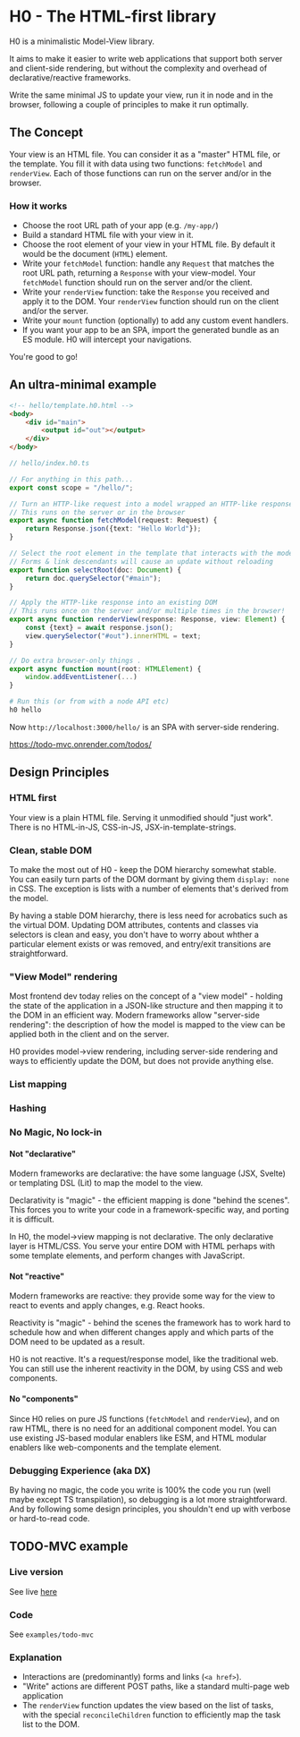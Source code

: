 # H0 - The HTML-first library

H0 is a minimalistic Model-View library.

It aims to make it easier to write web applications that support both server and client-side rendering, but
without the complexity and overhead of declarative/reactive frameworks.

Write the same minimal JS to update your view, run it in node and in the browser, following a couple of principles to make it run optimally.

## The Concept

Your view is an HTML file. You can consider it as a "master" HTML file, or the template.
You fill it with data using two functions: `fetchModel` and `renderView`.
Each of those functions can run on the server and/or in the browser.

### How it works

- Choose the root URL path of your app (e.g. `/my-app/`)
- Build a standard HTML file with your view in it.
- Choose the root element of your view in your HTML file. By default it would be the document (`HTML`) element.
- Write your `fetchModel` function: handle any `Request` that matches the root URL path, returning a `Response` with your view-model.
  Your `fetchModel` function should run on the server and/or the client.
- Write your `renderView` function: take the `Response` you received and apply it to the DOM.
  Your `renderView` function should run on the client and/or the server.
- Write your `mount` function (optionally) to add any custom event handlers.
- If you want your app to be an SPA, import the generated bundle as an ES module. H0 will intercept your navigations.

You're good to go!


## An ultra-minimal example
``` html
<!-- hello/template.h0.html -->
<body>
    <div id="main">
        <output id="out"></output>
    </div>
</body>
```
``` typescript
// hello/index.h0.ts

// For anything in this path...
export const scope = "/hello/";

// Turn an HTTP-like request into a model wrapped an HTTP-like response
// This runs on the server or in the browser
export async function fetchModel(request: Request) {
    return Response.json({text: "Hello World"});
}

// Select the root element in the template that interacts with the model
// Forms & link descendants will cause an update without reloading
export function selectRoot(doc: Document) {
    return doc.querySelector("#main");
}

// Apply the HTTP-like response into an existing DOM
// This runs once on the server and/or multiple times in the browser!
export async function renderView(response: Response, view: Element) {
    const {text} = await response.json();
    view.querySelector("#out").innerHTML = text;
}

// Do extra browser-only things .
export async function mount(root: HTMLElement) {
    window.addEventListener(...)
}
```

```bash
# Run this (or from with a node API etc)
h0 hello
```

Now `http://localhost:3000/hello/` is an SPA with server-side rendering.


https://todo-mvc.onrender.com/todos/

## Design Principles

### HTML first

Your view is a plain HTML file. Serving it unmodified should "just work".
There is no HTML-in-JS, CSS-in-JS, JSX-in-template-strings.

### Clean, stable DOM

To make the most out of H0 - keep the DOM hierarchy somewhat stable. You can easily turn parts of the DOM dormant
by giving them `display: none` in CSS. The exception is lists with a number of elements that's derived
from the model.

By having a stable DOM hierarchy, there is less need for acrobatics such as the virtual DOM. Updating
DOM attributes, contents and classes via selectors is clean and easy, you don't have to worry about whther
a particular element exists or was removed, and entry/exit transitions are straightforward.

### "View Model" rendering

Most frontend dev today relies on the concept of a "view model" - holding the state of the application in a JSON-like structure
and then mapping it to the DOM in an efficient way. Modern frameworks allow "server-side rendering": the description of
how the model is mapped to the view can be applied both in the client and on the server.

H0 provides model->view rendering, including server-side rendering and ways to efficiently update the DOM,
but does not provide anything else.

### List mapping

### Hashing

### No Magic, No lock-in

#### Not "declarative"

Modern frameworks are declarative: the have some language (JSX, Svelte) or templating DSL (Lit) to map the model to the view.

Declarativity is "magic" - the efficient mapping is done "behind the scenes". This forces you to write your code in a framework-specific way,
and porting it is difficult.

In H0, the model->view mapping is not declarative. The only declarative layer is HTML/CSS. You serve your entire DOM with HTML
perhaps with some template elements, and perform changes with JavaScript.

#### Not "reactive"

Modern frameworks are reactive: they provide some way for the view to react to events and apply changes, e.g. React hooks.

Reactivity is "magic" - behind the scenes the framework has to work hard to schedule how and when different changes apply
and which parts of the DOM need to be updated as a result.

H0 is not reactive. It's a request/response model, like the traditional web. You can still use the inherent reactivity in the DOM,
by using CSS and web components.

#### No "components"

Since H0 relies on pure JS functions (`fetchModel` and `renderView`), and on raw HTML, there is no need for an additional component model.
You can use existing JS-based modular enablers like ESM, and HTML modular enablers like web-components and the template element.

### Debugging Experience (aka DX)

By having no magic, the code you write is 100% the code you run (well maybe except TS transpilation), so debugging is a lot more straightforward.
And by following some design principles, you shouldn't end up with verbose or hard-to-read code.


## TODO-MVC example

### Live version
See live [here](https://todo-mvc.onrender.com/todos/)

### Code
See `examples/todo-mvc`

### Explanation

* Interactions are (predominantly) forms and links (`<a href>`).
* "Write" actions are different POST paths, like a standard multi-page web application
* The `renderView` function updates the view based on the list of tasks, with the special `reconcileChildren` function to efficiently map the task list to the DOM.